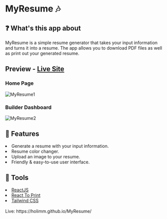# MyResume 🎶

## ❓ What's this app about
MyResume is a simple resume generator that takes your input information and turns it into a resume. The app allows you to download PDF files as well as print out your generated resume.
## Preview - [Live Site](https://holimm.github.io/MyResume/)

### Home Page
![MyResume1](https://user-images.githubusercontent.com/95845053/182168290-2549688f-c87c-4816-bc23-58a68c622725.png)
### Builder Dashboard
![MyResume2](https://user-images.githubusercontent.com/95845053/182168630-435667c6-38e6-4e02-a453-98bcfb0a0a0b.png)

## 🔑 Features
<li>Generate a resume with your input information.</li>
<li>Resume color changer.</li>
<li>Upload an image to your resume.</li>
<li>Friendly & easy-to-use user interface.</li>

## 🔧 Tools
<li><a href="https://reactjs.org/">ReactJS</a></li>
<li><a href="https://github.com/gregnb/react-to-print">React To Print</a></li>
<li><a href="https://tailwindcss.com/">Tailwind CSS</a></li>
<br>
Live: https://holimm.github.io/MyResume/




